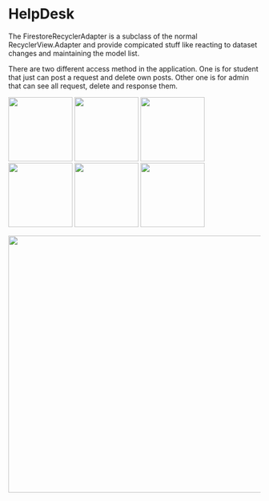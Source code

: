 # HelpDesk
The FirestoreRecyclerAdapter is a subclass of the normal RecyclerView.Adapter and provide compicated stuff like reacting to dataset changes and maintaining the model list.

There are two different access method in the application. One is for student that just can post a request and delete own posts. Other one is for admin that can see all request, delete and response them. 

<p float="left">

<img src="https://user-images.githubusercontent.com/62885850/142392095-70ec8d9b-d7b5-42a2-b0f3-1ad82f3bfeab.png" width="128"/>
<img src="https://user-images.githubusercontent.com/62885850/142392093-34b9bce6-be81-4312-8eed-2994a391d438.png" width="128"/>
<img src="https://user-images.githubusercontent.com/62885850/142392089-7dbfe19c-baec-453a-9e0b-b9fc1026cad2.png" width="128"/>
<img src="https://user-images.githubusercontent.com/62885850/142392100-dcf9e2bd-3ae1-4ae9-9b7c-0e90de151c94.png" width="128"/>
<img src="https://user-images.githubusercontent.com/62885850/142392110-79ccb360-d993-4466-b390-efa632997fe3.png" width="128"/>
<img src="https://user-images.githubusercontent.com/62885850/142392108-6ff54acb-5903-4bea-affa-027842f89d34.png" width="128"/>
</p>
<img src="https://user-images.githubusercontent.com/62885850/142392102-27967155-8be9-4f7c-866e-f57ad59b8e16.png" width="512"/>

